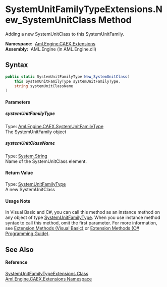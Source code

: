 SystemUnitFamilyTypeExtensions.New_SystemUnitClass Method
=========================================================
Adding a new SystemUnitClass to this SystemUnitFamily.

  **Namespace:**  [Aml.Engine.CAEX.Extensions][1]  
  **Assembly:**  AML.Engine (in AML.Engine.dll)

Syntax
------

```csharp
public static SystemUnitFamilyType New_SystemUnitClass(
	this SystemUnitFamilyType systemUnitFamilyType,
	string systemUnitClassName
)
```

#### Parameters

##### *systemUnitFamilyType*
Type: [Aml.Engine.CAEX.SystemUnitFamilyType][2]  
The SystemUnitFamily object

##### *systemUnitClassName*
Type: [System.String][3]  
Name of the SystemUnitClass element.

#### Return Value
Type: [SystemUnitFamilyType][2]  
A new SystemUnitClass
#### Usage Note
In Visual Basic and C#, you can call this method as an instance method on any object of type [SystemUnitFamilyType][2]. When you use instance method syntax to call this method, omit the first parameter. For more information, see [Extension Methods (Visual Basic)][4] or [Extension Methods (C# Programming Guide)][5].

See Also
--------

#### Reference
[SystemUnitFamilyTypeExtensions Class][6]  
[Aml.Engine.CAEX.Extensions Namespace][1]  

[1]: ../README.md
[2]: ../../Aml.Engine.CAEX/SystemUnitFamilyType/README.md
[3]: https://docs.microsoft.com/dotnet/api/system.string
[4]: https://docs.microsoft.com/dotnet/visual-basic/programming-guide/language-features/procedures/extension-methods
[5]: https://docs.microsoft.com/dotnet/csharp/programming-guide/classes-and-structs/extension-methods
[6]: README.md
[7]: https://www.automationml.org
[8]: ../../icons/logoShade.png